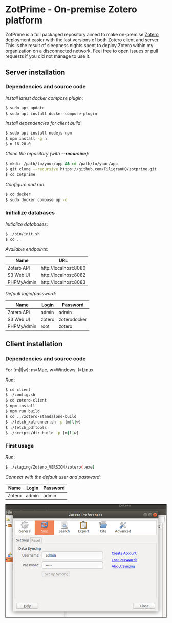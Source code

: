 # ZotPrime - On-premise Zotero platform

ZotPrime is a full packaged repository aimed to make on-premise [Zotero](https://www.zotero.org) deployment easier with the last versions of both Zotero client and server. This is the result of sleepness nights spent to deploy Zotero within my organization on a disconnected network. Feel free to open issues or pull requests if you did not manage to use it.

## Server installation

### Dependencies and source code

*Install latest docker compose plugin*:
```bash
$ sudo apt update
$ sudo apt install docker-compose-plugin
```

*Install dependencies for client build*:
```bash
$ sudo apt install nodejs npm
$ npm install -g n 
$ n 16.20.0
```

*Clone the repository (with **--recursive**)*:
```bash
$ mkdir /path/to/your/app && cd /path/to/your/app
$ git clone --recursive https://github.com/FiligranHQ/zotprime.git
$ cd zotprime
```

*Configure and run*:
```bash
$ cd docker
$ sudo docker compose up -d
```

### Initialize databases

*Initialize databases*:
```bash
$ ./bin/init.sh
$ cd ..
```

*Available endpoints*:

| Name          | URL                                           |
| ------------- | --------------------------------------------- |
| Zotero API    | http://localhost:8080                         |
| S3 Web UI     | http://localhost:8082                         |
| PHPMyAdmin    | http://localhost:8083                         |

*Default login/password*:

| Name          | Login                    | Password           |
| ------------- | ------------------------ | ------------------ |
| Zotero API    | admin                    | admin              |
| S3 Web UI     | zotero                   | zoterodocker       |
| PHPMyAdmin    | root                     | zotero             |

## Client installation

### Dependencies and source code

For [m|l|w]: m=Mac, w=Windows, l=Linux

*Run*:
```bash
$ cd client
$ ./config.sh
$ cd zotero-client
$ npm install
$ npm run build
$ cd ../zotero-standalone-build
$ ./fetch_xulrunner.sh -p [m|l|w]
$ ./fetch_pdftools
$ ./scripts/dir_build -p [m|l|w]
```

### First usage

*Run*:
```bash
$ ./staging/Zotero_VERSION/zotero(.exe)
```

*Connect with the default user and password*:

| Name          | Login                    | Password           |
| ------------- | ------------------------ | ------------------ |
| Zotero        | admin                    | admin              |

![Sync](doc/sync.png)
